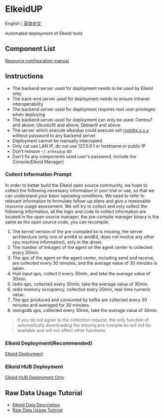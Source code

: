 # ElkeidUP

English | [简体中文](README-zh_CN.md)

Automated deployment of Elkeid tools

## Component List
[Resource configuration manual](./configuration.md)

## Instructions

* The backend server used for deployment needs to be used by Elkeid only
* The back-end server used for deployment needs to ensure intranet interoperability
* The backend server used for deployment requires root user privileges when deploying
* The backend server used for deployment can only be used: Centos7 and above; Ubuntu16 and above; Debian9 and above
* The server which execute elkeidup could execute ssh root@x.x.x.x without password to any backend server
* Deployment cannot be manually interrupted
* Only cat use LAN IP, do not use 127.0.0.1 or hostname or public IP
* Don't remove `~/.elkeidup` dir
* Don't fix any components used user's password, Include the Console(Elkeid Manager)

### Collect Information Prompt

In order to better build the Elkeid open source community, we hope to collect the following necessary information in your trial or use, so that we can understand your basic operating conditions. We need to refer to relevant information to formulate follow-up plans and give a reasonable resource usage assessment.
We will try to collect and only collect the following information, all the logic and code to collect information are located in the open source manager, the pre-compile manager binary is the same as the open source code, you can recompile:
1. The kernel version of the pre-compiled ko is missing, the server architecture (only one of arm64 or amd64, does not involve any other cpu machine information), only in the driver.
2. The number of linkages of the agent on the agent center is collected every 30min.
3. The qps of the agent on the agent center, including send and receive, are collected every 30 minutes, and the average value of 30 minutes is taken.
4. Hub input qps, collect it every 30min, and take the average value of 30min.
5. redis qps, collected every 30min, take the average value of 30min.
6. redis memory occupancy, collected every 30min, real-time numeric value.
7. The qps produced and consumed by kafka are collected every 30 minutes and averaged for 30 minutes.
8. mongodb qps, collected every 30min, take the average value of 30min.

> If you do not agree to the collection request, the only function of automatically downloading the missing pre-compile ko will not be available and will not affect other functions.

### Elkeid Deployment(Recommended)
[Elkeid Deployment](./deploy.md)

### Elkeid HUB Deployment
[Elkeid HUB Deployment Only](./deploy_hub.md)

## Raw Data Usage Tutorial
- [Elkeid Data Description](../server/docs/ElkeidData.xlsx)
- [Raw Data Usage Tutorial](raw_data_usage_tutorial/raw_data_usage_tutorial-zh_CN.md)

